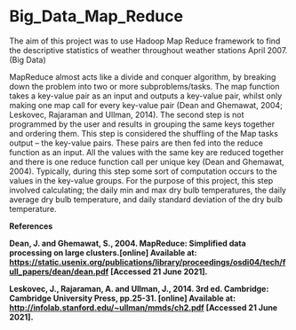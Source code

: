 # Big_Data_Map_Reduce

The aim of this project was to use Hadoop Map Reduce framework to find the descriptive statistics of weather throughout weather stations April 2007. (Big Data)

MapReduce almost acts like a divide and conquer algorithm, by breaking down the problem into two or more subproblems/tasks. The map function takes a key-value pair as an input and outputs a key-value pair, whilst only making one map call for every key-value pair (Dean and Ghemawat, 2004; Leskovec, Rajaraman and Ullman, 2014). The second step is not programmed by the user and results in grouping the same keys together and ordering them. This step is considered the shuffling of the Map tasks output – the key-value pairs. These pairs are then fed into the reduce function as an input. All the values with the same key are reduced together and there is one reduce function call per unique key (Dean and Ghemawat, 2004). Typically, during this step some sort of computation occurs to the values in the key-value groups. For the purpose of this project, this step involved calculating; the daily min and max dry bulb temperatures, the daily average dry bulb temperature, and daily standard deviation of the dry bulb temperature. 


<b>References<b>

Dean, J. and Ghemawat, S., 2004. MapReduce: Simplified data processing on large clusters.[online] Available at: https://static.usenix.org/publications/library/proceedings/osdi04/tech/full_papers/dean/dean.pdf [Accessed 21 June 2021].

Leskovec, J., Rajaraman, A. and Ullman, J., 2014. 3rd ed. Cambridge: Cambridge University Press, pp.25-31. [online] Available at: http://infolab.stanford.edu/~ullman/mmds/ch2.pdf [Accessed 21 June 2021].

